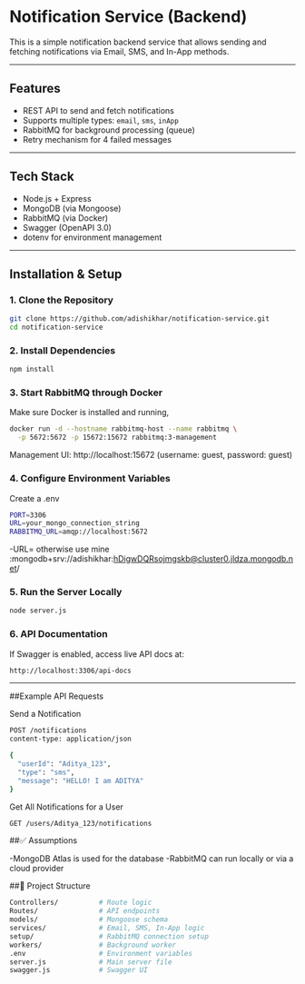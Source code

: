 # Notification Service (Backend)

This is a simple notification backend service that allows sending and fetching notifications via Email, SMS, and In-App methods.

---

##  Features

- REST API to send and fetch notifications
- Supports multiple types: `email`, `sms`, `inApp`
- RabbitMQ for background processing (queue)
- Retry mechanism for 4 failed messages

---

## Tech Stack

- Node.js + Express
- MongoDB (via Mongoose)
- RabbitMQ (via Docker)
- Swagger (OpenAPI 3.0)
- dotenv for environment management

---

## Installation & Setup

### 1. Clone the Repository

```bash
git clone https://github.com/adishikhar/notification-service.git
cd notification-service
```

### 2. Install Dependencies

```bash
npm install
```

### 3. Start RabbitMQ through Docker

Make sure Docker is installed and running,

```bash
docker run -d --hostname rabbitmq-host --name rabbitmq \
  -p 5672:5672 -p 15672:15672 rabbitmq:3-management
```

Management UI: http://localhost:15672
(username: guest, password: guest)

### 4. Configure Environment Variables

Create a .env
```bash
PORT=3306
URL=your_mongo_connection_string
RABBITMQ_URL=amqp://localhost:5672
```
-URL= otherwise use mine :mongodb+srv://adishikhar:hDigwDQRsojmgskb@cluster0.jldza.mongodb.net/

### 5. Run the Server Locally

```bash
node server.js
```

### 6. API Documentation

If Swagger is enabled, access live API docs at:
```bash
http://localhost:3306/api-docs
```
---

##Example API Requests

Send a Notification
```bash
POST /notifications
content-type: application/json

{
  "userId": "Aditya_123",
  "type": "sms",
  "message": "HELLO! I am ADITYA"
}
```

 Get All Notifications for a User
 ```bash
GET /users/Aditya_123/notifications
```

##✅ Assumptions

-MongoDB Atlas is used for the database
-RabbitMQ can run locally or via a cloud provider 

##📂 Project Structure
```bash
Controllers/          # Route logic
Routes/               # API endpoints
models/               # Mongoose schema
services/             # Email, SMS, In-App logic
setup/                # RabbitMQ connection setup
workers/              # Background worker
.env                  # Environment variables
server.js             # Main server file
swagger.js            # Swagger UI
```
